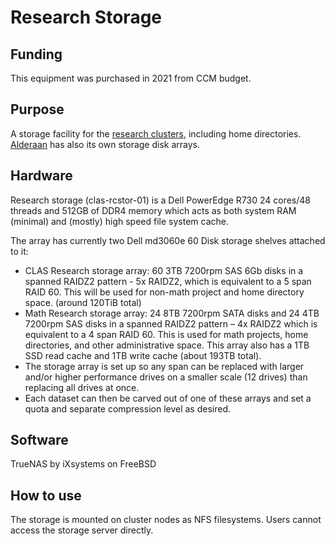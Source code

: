 # Research Storage

## Funding
This equipment was purchased in 2021 from CCM budget.
## Purpose
A storage facility for the [research clusters](../clusters_guide), including home directories. [Alderaan](../alderaan) has also its own storage disk arrays.
## Hardware
Research storage (clas-rcstor-01) is a Dell PowerEdge R730 24 cores/48 threads and 512GB of DDR4 memory which acts as both system RAM (minimal) and (mostly) high speed file system cache.
 
The array has currently two Dell md3060e 60 Disk storage shelves attached to it:
 
* CLAS Research storage array: 60 3TB 7200rpm SAS 6Gb disks in a spanned RAIDZ2 pattern - 5x RAIDZ2, which is equivalent to a 5 span RAID 60. This will be used for non-math project and home directory space. (around 120TiB total)
* Math Research storage array: 24 8TB 7200rpm SATA disks and 24 4TB 7200rpm SAS disks in a spanned RAIDZ2 pattern – 4x RAIDZ2 which is equivalent to a 4 span RAID 60. This is used for math projects, home directories, and other administrative space. This array also has a 1TB SSD read cache and 1TB write cache (about 193TB total).
* The storage array is set up so any span can be replaced with larger and/or higher performance drives on a smaller scale (12 drives) than replacing all drives at once.
* Each dataset can then be carved out of one of these arrays and set a quota and separate compression level as desired.

## Software
TrueNAS by iXsystems on FreeBSD

## How to use
The storage is mounted on cluster nodes as NFS filesystems. Users cannot access the storage server directly.

